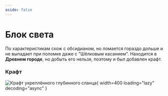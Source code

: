 ```yaml
---
aside: false
---
```


# Блок света

<ItemCard>
<Card style="overflow: hidden;" class="m-0">
    <template #header>
        <Image alt="user header" src="/assets/bestiary/block/reinforced_deepslate.png" width="40%"/>
    </template>
    <template #title>Укреплённый глубинный сланец</template>
    <template #content>
      <Divider />
      <h3>Получение:</h3>
      <ul>
      <li>Крафт</li>
      </ul>
    </template>
</Card>
</ItemCard>

По характеристикам схож с обсидианом, но ломается гораздо дольше и не выпадает при поломке даже с "Шёлковым касанием". Находится в **Древнем городе**, но добыть его нельзя, поэтому и был добавлен крафт.

### Крафт

![Крафт укреплённого глубинного сланца](/assets/bestiary/crafts/reinforced_deepslate.png){ width=400 loading="lazy" decoding="async" }

<br><br>
